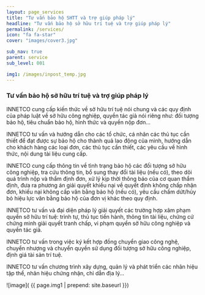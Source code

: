 ```yaml
---
layout: page_services
title: "Tư vấn bảo hộ SHTT và trợ giúp pháp lý"
headline: "Tư vấn bảo hộ sở hữu trí tuệ và trợ giúp pháp lý"
permalink: /services/
icon: "fa fa-star"
cover: "images/cover3.jpg"

sub_nav: true
parent: service
sub_level: 001

img1: /images/inpost_temp.jpg
---
```


### Tư vấn bảo hộ sở hữu trí tuệ và trợ giúp pháp lý

INNETCO cung cấp kiến thức về sở hữu trí tuệ nói chung và các quy định của pháp luật về sở hữu công nghiệp, quyền tác giả nói riêng như: đối tượng bảo hộ, tiêu chuẩn bảo hộ, hình thức và quyền nộp đơn…

INNETCO tư vấn và hướng dẫn cho các tổ chức, cá nhân các thủ tục cần thiết để đạt được sự bảo hộ cho thành quả lao động của mình, hướng dẫn cho khách hàng các loại đơn, các thủ tục cần thiết, các yêu cầu về hình thức, nội dung tài liệu cung cấp.

INNETCO cung cấp thông tin về tình trạng bảo hộ các đối tượng sở hữu công nghiệp, tra cứu thông tin, bổ sung thay đổi tài liệu (nếu có), theo dõi quá trình nộp và thẩm định đơn, xử lý kịp thời thông báo của cơ quan thẩm định, đưa ra phương án giải quyết khiếu nại về quyết định không chấp nhận đơn, khiếu nại không cấp văn bằng bảo hộ (nếu có), yêu cầu chấm dứt/hủy bỏ hiệu lực văn bằng bảo hộ của đơn vị khác theo quy định.

INNETCO tư vấn và đại diện pháp lý giải quyết các trường hợp xâm phạm quyền sở hữu trí tuệ: trình tự, thủ tục tiến hành, thông tin tài liệu, chứng cứ chứng minh giải quyết tranh chấp, vi phạm quyền sở hữu công nghiệp và quyền tác giả.

INNETCO tư vấn trong việc ký kết hợp đồng chuyển giao công nghệ, chuyển nhượng và chuyển quyền sử dụng đối tượng sở hữu công nghiệp, định giá tài sản trí tuệ.

INNETCO tư vấn chương trình xây dựng, quản lý và phát triển các nhãn hiệu tập thể, nhãn hiệu chứng nhận, chỉ dẫn địa lý…


![image]( {{ page.img1 | prepend: site.baseurl }})
